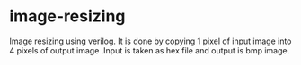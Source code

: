 # image-resizing
Image resizing using verilog. It is done by copying 1 pixel of input image into 4 pixels of output image .Input is taken as hex file and output is bmp image.
